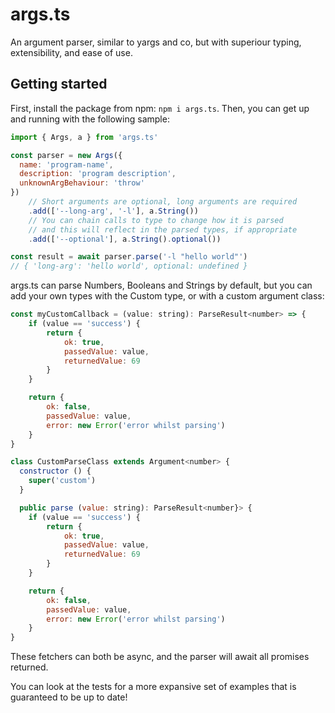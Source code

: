 # args.ts

An argument parser, similar to yargs and co, but with superiour typing, extensibility, and ease of use.

## Getting started

First, install the package from npm: `npm i args.ts`.
Then, you can get up and running with the following sample:
```js
import { Args, a } from 'args.ts'

const parser = new Args({
  name: 'program-name',
  description: 'program description',
  unknownArgBehaviour: 'throw'
})
    // Short arguments are optional, long arguments are required
    .add(['--long-arg', '-l'], a.String())
    // You can chain calls to type to change how it is parsed
    // and this will reflect in the parsed types, if appropriate
    .add(['--optional'], a.String().optional()) 

const result = await parser.parse('-l "hello world"') 
// { 'long-arg': 'hello world', optional: undefined }
```

args.ts can parse Numbers, Booleans and Strings by default, but you can add your own types with the Custom type, or with a custom argument class:
```js
const myCustomCallback = (value: string): ParseResult<number> => {
    if (value == 'success') {
        return {
            ok: true,
            passedValue: value,
            returnedValue: 69
        }
    }

    return {
        ok: false,
        passedValue: value,
        error: new Error('error whilst parsing') 
    }
}
```
```js
class CustomParseClass extends Argument<number> {
  constructor () {
    super('custom')
  }

  public parse (value: string): ParseResult<number}> {
    if (value == 'success') {
        return {
            ok: true,
            passedValue: value,
            returnedValue: 69
        }
    }

    return {
        ok: false,
        passedValue: value,
        error: new Error('error whilst parsing') 
    }
}
```
These fetchers can both be async, and the parser will await all promises returned.

You can look at the tests for a more expansive set of examples that is guaranteed to be up to date!